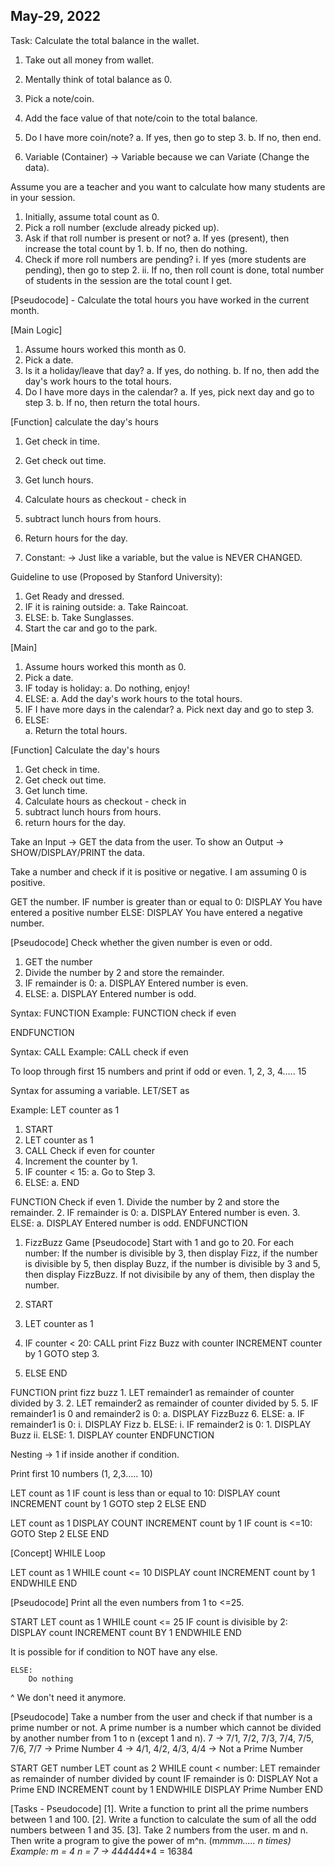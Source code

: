 ## May-29, 2022

Task:
Calculate the total balance in the wallet.

1. Take out all money from wallet.
2. Mentally think of total balance as 0.
3. Pick a note/coin.
4. Add the face value of that note/coin to the total balance.
5. Do I have more coin/note?
  a. If yes, then go to step 3.
  b. If no, then end.


1. Variable (Container)
-> Variable because we can Variate (Change the data).

Assume you are a teacher and you want to calculate how many students are in your session.

1. Initially, assume total count as 0.
2. Pick a roll number (exclude already picked up).
3. Ask if that roll number is present or not?
  a. If yes (present), then increase the total count by 1.
  b. If no, then do nothing. 
4. Check if more roll numbers are pending?
    i. If yes (more students are pending), then go to step 2.
    ii. If no, then roll count is done, total number of students in the session are the total count I get.


[Pseudocode] - Calculate the total hours you have worked in the current month.

[Main Logic]
1. Assume hours worked this month as 0.
2. Pick a date.
3. Is it a holiday/leave that day?
  a. If yes, do nothing.
  b. If no, then add the day's work hours to the total hours.
4. Do I have more days in the calendar?
  a. If yes, pick next day and go to step 3.
  b. If no, then return the total hours.

[Function]
calculate the day's hours
1. Get check in time.
2. Get check out time.
3. Get lunch hours.
4. Calculate hours as checkout - check in
5. subtract lunch hours from hours.
6. Return hours for the day.


2. Constant:
-> Just like a variable, but the value is NEVER CHANGED.

Guideline to use (Proposed by Stanford University):
1. Get Ready and dressed.
2. IF it is raining outside:
  a. Take Raincoat.
3. ELSE:
  b. Take Sunglasses.
4. Start the car and go to the park.

[Main]
1. Assume hours worked this month as 0.
2. Pick a date.
3. IF today is holiday:
  a. Do nothing, enjoy!
4. ELSE:
  a. Add the day's work hours to the total hours.
5. IF I have more days in the calendar?
  a. Pick next day and go to step 3.
6. ELSE:	
  a. Return the total hours.

[Function]
Calculate the day's hours
1. Get check in time.
2. Get check out time.
3. Get lunch time.
4. Calculate hours as checkout - check in
5. subtract lunch hours from hours.
6. return hours for the day.

Take an Input -> GET the data from the user.
To show an Output -> SHOW/DISPLAY/PRINT the data.


Take a number and check if it is positive or negative.
I am assuming 0 is positive.

GET the number.
IF number is greater than or equal to 0:
    DISPLAY You have entered a positive number
ELSE:
    DISPLAY You have entered a negative number.


[Pseudocode]
Check whether the given number is even or odd.

1. GET the number
2. Divide the number by 2 and store the remainder.
3. IF remainder is 0:
    a. DISPLAY Entered number is even.
4. ELSE:
    a. DISPLAY Entered number is odd.

Syntax:  FUNCTION <function name>
Example: FUNCTION check if even


ENDFUNCTION


Syntax:  CALL <function name>
Example: CALL check if even


To loop through first 15 numbers and print if odd or even.
1, 2, 3, 4..... 15

Syntax for assuming a variable.
LET/SET <variable name> as <variable value>

Example: LET counter as 1


1. START
2. LET counter as 1
3. CALL Check if even for counter
4. Increment the counter by 1.
5. IF counter < 15:
    a. Go to Step 3.
6. ELSE:
    a. END


FUNCTION Check if even
    1. Divide the number by 2 and store the remainder.
    2. IF remainder is 0:
        a. DISPLAY Entered number is even.
    3. ELSE:
        a. DISPLAY Entered number is odd.
ENDFUNCTION


1. FizzBuzz Game [Pseudocode]
Start with 1 and go to 20. 
For each number:
If the number is divisible by 3, then display Fizz, 
if the number is divisible by 5, then display Buzz, 
if the number is divisible by 3 and 5, then display FizzBuzz.
If not divisibile by any of them, then display the number.


1. START
2. LET counter as 1
3. IF counter < 20:
    CALL print Fizz Buzz with counter
    INCREMENT counter by 1
    GOTO step 3.
4. ELSE
    END

FUNCTION print fizz buzz
    1. LET remainder1 as remainder of counter divided by 3.
    2. LET remainder2 as remainder of counter divided by 5.
    5. IF remainder1 is 0 and remainder2 is 0:
        a. DISPLAY FizzBuzz
    6. ELSE:
        a. IF remainder1 is 0:
            i. DISPLAY Fizz
        b. ELSE:
            i. IF remainder2 is 0:
                1. DISPLAY Buzz
            ii. ELSE:
                1. DISPLAY counter
ENDFUNCTION

Nesting -> 1 if inside another if condition.

Print first 10 numbers (1, 2,3..... 10)

LET count as 1
IF count is less than or equal to 10:
   DISPLAY count
   INCREMENT count by 1
   GOTO step 2
ELSE
   END

LET count as 1
DISPLAY COUNT
INCREMENT count by 1
IF count is <=10:
    GOTO Step 2
ELSE
    END


[Concept]
WHILE Loop

LET count as 1
WHILE count <= 10
    DISPLAY count
    INCREMENT count by 1
ENDWHILE
END

[Pseudocode]
Print all the even numbers from 1 to <=25.

START
LET count as 1
WHILE count <= 25
    IF count is divisible by 2:
        DISPLAY count
    INCREMENT count BY 1
ENDWHILE
END 

It is possible for if condition to NOT have any else.

```
ELSE:
    Do nothing
```
^ We don't need it anymore.


[Pseudocode]
Take a number from the user and check if that number is a prime number or not.
A prime number is a number which cannot be divided by another number from 1 to n (except 1 and n).
7 -> 7/1, 7/2, 7/3, 7/4, 7/5, 7/6, 7/7 -> Prime Number
4 -> 4/1, 4/2, 4/3, 4/4  -> Not a Prime Number

START
GET number
LET count as 2
WHILE count < number:
    LET remainder as remainder of number divided by count
    IF remainder is 0:
        DISPLAY Not a Prime
        END
    INCREMENT count by 1
ENDWHILE
DISPLAY Prime Number
END


[Tasks - Pseudocode]
[1]. Write a function to print all the prime numbers between 1 and 100.
[2]. Write a function to calculate the sum of all the odd numbers between 1 and 35.
[3]. Take 2 numbers from the user. m and n. Then write a program to give the power of m^n. (m*m*m*m..... n times)
Example:
m = 4
n = 7
-> 4*4*4*4*4*4*4 = 16384
